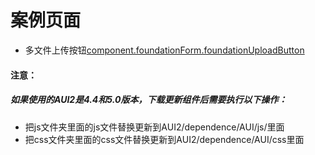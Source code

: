 # 案例页面 
 - 多文件上传按钮[component.foundationForm.foundationUploadButton](https://pc.awebide.com/#/multiFileUploadCase/Demo/commonCase/fileUploadCase/multiFileUploadCase?title=%E5%A4%9A%E6%96%87%E4%BB%B6%E4%B8%8A%E4%BC%A0&pageId=multiFileUploadCase)
 
#### 注意：
##### 如果使用的AUI2是4.4和5.0版本，下载更新组件后需要执行以下操作：
- 把js文件夹里面的js文件替换更新到AUI2/dependence/AUI/js/里面
- 把css文件夹里面的css文件替换更新到AUI2/dependence/AUI/css里面